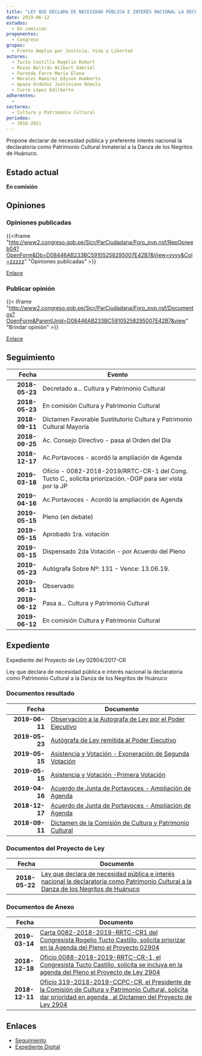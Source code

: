 ```yaml
---
title: "LEY QUE DECLARA DE NECESIDAD PÚBLICA E INTERÉS NACIONAL LA DECLARATORIA COMO PATRIMONIO CULTURAL INMATERIAL A LA DANZA DE LOS NEGRITOS DE HUÁNUCO"
date: 2019-06-12
estados: 
  - En comisión
proponentes: 
  - Congreso
grupos: 
  - Frente Amplio por Justicia, Vida y Libertad
autores: 
  - Tucto Castillo Rogelio Robert
  - Rozas Beltrán Wilbert Gabriel
  - Foronda Farro María Elena
  - Morales Ramírez Edyson Humberto
  - Apaza Ordóñez Justiniano Rómulo
  - Curro López Edilberto
adherentes: 
  - 
sectores: 
  - Cultura y Patrimonio Cultural
periodos: 
  - 2016-2021
---
```


Propone declarar de necesidad pública y preferente interés nacional la declaratoria como Patrimonio Cultural Inmaterial a la Danza de los Negritos de Huánuco.


## Estado actual

**En comisión**

## Opiniones

### Opiniones publicadas

{{<iframe "http://www2.congreso.gob.pe/Sicr/ParCiudadana/Foro_pvp.nsf/RepOpiweb04?OpenForm&Db=D08446AB233BC59105258295007E42B7&View=yyyy&Col=zzzzz" "Opiniones publicadas" >}}

[Enlace](http://www2.congreso.gob.pe/Sicr/ParCiudadana/Foro_pvp.nsf/RepOpiweb04?OpenForm&Db=D08446AB233BC59105258295007E42B7&View=yyyy&Col=zzzzz)
### Publicar opinión

{{< iframe "http://www2.congreso.gob.pe/Sicr/ParCiudadana/Foro_pvp.nsf/Documentos?OpenForm&ParentUnid=D08446AB233BC59105258295007E42B7&view" "Brindar opinión" >}}

[Enlace](http://www2.congreso.gob.pe/Sicr/ParCiudadana/Foro_pvp.nsf/Documentos?OpenForm&ParentUnid=D08446AB233BC59105258295007E42B7&view)

## Seguimiento

| Fecha | Evento |
|------:|--------|
| **2018-05-23** | Decretado a... Cultura y Patrimonio Cultural|
| **2018-05-23** | En comisión Cultura y Patrimonio Cultural|
| **2018-09-11** | Dictamen Favorable Sustitutorio Cultura y Patrimonio Cultural Mayoria|
| **2018-09-25** | Ac. Consejo Directivo - pasa al Orden del Día|
| **2018-12-17** | Ac.Portavoces - acordó la ampliación de Agenda|
| **2019-03-18** | Oficio - 0082-2018-2019/RRTC-CR-1 del Cong. Tucto C., solicita priorización.-DGP para ser vista por la JP|
| **2019-04-16** | Ac.Portavoces - Acordó la ampliación de Agenda|
| **2019-05-15** | Pleno (en debate)|
| **2019-05-15** | Aprobado 1ra. votación|
| **2019-05-15** | Dispensado 2da Votación - por Acuerdo del Pleno|
| **2019-05-23** | Autógrafa Sobre Nº: 131 - Vence: 13.06.19.|
| **2019-06-11** | Observado|
| **2019-06-12** | Pasa a... Cultura y Patrimonio Cultural|
| **2019-06-12** | En comisión Cultura y Patrimonio Cultural|


## Expediente

Expediente del Proyecto de Ley 02904/2017-CR

Ley que declara de necesidad pública e interés nacional la declaratoria como Patrimonio Cultural a la Danza de los Negritos de Huánuco


### Documentos resultado

| Fecha | Documento |
|------:|--------|
| **2019-06-11** | [Observación a la Autografa de Ley por el Poder Ejecutivo](http://www.leyes.congreso.gob.pe/Documentos/2016_2021/Observacion_a_la_Autografa/OBAU0290420190611.pdf) |
| **2019-05-23** | [Autógrafa de Ley remitida al Poder Ejecutivo](http://www.leyes.congreso.gob.pe/Documentos/2016_2021/Autografas/Ley_y_de_Resolucion_Legislativa/AU0290420190523.pdf) |
| **2019-05-15** | [Asistencia y Votación - Exoneración de Segunda Votación](http://www.leyes.congreso.gob.pe/Documentos/2016_2021/Asistencia_y_Votacion/Proyectos_de_Ley/Exoneracion_de_Segunda_Votacion/AVESV0290420190515.pdf) |
| **2019-05-15** | [Asistencia y Votación -Primera Votación](http://www.leyes.congreso.gob.pe/Documentos/2016_2021/Asistencia_y_Votacion/Proyectos_de_Ley/AV0290420190515.pdf) |
| **2019-04-16** | [Acuerdo de Junta de Portavoces - Ampliación de Agenda](AJP_PL02904_20190416.pdf) |
| **2018-12-17** | [Acuerdo de Junta de Portavoces - Ampliación de Agenda](http://www.leyes.congreso.gob.pe/Documentos/2016_2021/Acuerdos/Junta_Portavoces/AJP02904_20181217.pdf) |
| **2018-09-11** | [Dictamen de la Comisión de Cultura y Patrimonio Cultural](http://www.leyes.congreso.gob.pe/Documentos/2016_2021/Dictamenes/Proyectos_de_Ley/02904DC05MAY20180911.PDF) |

### Documentos del Proyecto de Ley

| Fecha | Documento |
|------:|--------|
| **2018-05-22** | [Ley que declara de necesidad pública e interés nacional la declaratoria como Patrimonio Cultural a la Danza de los Negritos de Huánuco](http://www.leyes.congreso.gob.pe/Documentos/2016_2021/Proyectos_de_Ley_y_de_Resoluciones_Legislativas/PL0290420180522..PDF) |

### Documentos de Anexo

| Fecha | Documento |
|------:|--------|
| **2019-03-14** | [Carta 0082-2018-2019-RRTC-CR1 del Congresista Rogelio Tucto Castillo, solicita priorizar en la Agenda del Pleno el Proyecto 02904](http://www.leyes.congreso.gob.pe/Documentos/2016_2021/Oficios/Congresistas/CARTA-0082-2018-2019-RRTC-CR1.pdf) |
| **2018-12-18** | [Oficio 0088-2018-2019-RRTC-CR-1, el Congresista Tucto Castillo, solicita se incluya en la agenda del Pleno el Proyecto de Ley 2904](http://www.leyes.congreso.gob.pe/Documentos/2016_2021/Oficios/Congresistas/OFICIO-0088-2018-2019-RRTC-CR-1.pdf) |
| **2018-12-11** | [Oficio 319-2018-2019-CCPC-CR, el Presidente de la Comisión de Cultura y Patrimonio Cultural, solicita dar prioridad en agenda , al Dictamen del Proyecto de Ley 2904](http://www.leyes.congreso.gob.pe/Documentos/2016_2021/Oficios/Comisiones_Ordinarias/OFICIO-319-2018-2019-CCPC-CR.pdf) |

## Enlaces 

- [Seguimiento](http://www2.congreso.gob.pe/Sicr/TraDocEstProc/CLProLey2016.nsf/f7fff46988ca05b1052578e100829cc7/05f985eae1f3e2b905258295006d87e5?OpenDocument)
- [Expediente Digital](http://www2.congreso.gob.pe/Sicr/TraDocEstProc/CLProLey2016.nsf/f7fff46988ca05b1052578e100829cc7/05f985eae1f3e2b905258295006d87e5?OpenDocument&Click=05257FB7005EB655.eb71d0cf91d8294e05256cdf006b5706/$Body/0.1C6C)
